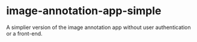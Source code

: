 # image-annotation-app-simple
A simplier version of the image annotation app without user authentication or a front-end.

